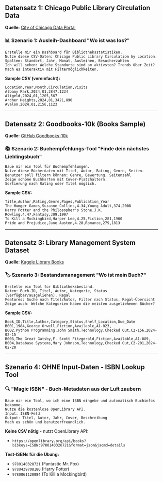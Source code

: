 ## **Datensatz 1: Chicago Public Library Circulation Data**
**Quelle:** [City of Chicago Data Portal](https://data.cityofchicago.org/Education/Libraries-2024-Circulation-by-Location/utjc-493b)

### 📊 **Szenario 1: Ausleih-Dashboard "Wo ist was los?"**
```
Erstelle mir ein Dashboard für Bibliotheksstatistiken.
Nutze diese CSV-Daten: Chicago Public Library Circulation by Location.
Spalten: Standort, Jahr, Monat, Ausleihen, Besucherzahlen
Ich will sehen: Welche Standorte sind am aktivsten? Trends über Zeit?
Mach es interaktiv mit Filtermöglichkeiten.
```

**Sample CSV (vereinfacht):**
```csv
Location,Year,Month,Circulation,Visits
Albany Park,2024,01,2847,1234
Altgeld,2024,01,1205,567
Archer Heights,2024,01,3421,890
Avalon,2024,01,2156,1123
```

---

## **Datensatz 2: Goodbooks-10k (Books Sample)**
**Quelle:** [GitHub Goodbooks-10k](https://github.com/zygmuntz/goodbooks-10k)

### 📚 **Szenario 2: Buchempfehlungs-Tool "Finde dein nächstes Lieblingsbuch"**
```
Baue mir ein Tool für Buchempfehlungen.
Nutze diese Bücherdaten mit Titel, Autor, Rating, Genre, Seiten.
Benutzer soll filtern können: Genre, Bewertung, Seitenzahl
Zeige schöne Buchkarten mit Cover-Platzhaltern.
Sortierung nach Rating oder Titel möglich.
```

**Sample CSV:**
```csv
Title,Author,Rating,Genre,Pages,Publication_Year
The Hunger Games,Suzanne Collins,4.34,Young Adult,374,2008
Harry Potter and the Philosopher's Stone,J.K. Rowling,4.47,Fantasy,309,1997
To Kill a Mockingbird,Harper Lee,4.25,Fiction,281,1960
Pride and Prejudice,Jane Austen,4.28,Romance,279,1813
```

---

## **Datensatz 3: Library Management System Dataset**
**Quelle:** [Kaggle Library Books](https://www.kaggle.com/datasets/bimalgajera/library-books)

### 🏷️ **Szenario 3: Bestandsmanagement "Wo ist mein Buch?"**
```
Erstelle ein Tool für Bibliotheksbestand.
Daten: Buch-ID, Titel, Autor, Kategorie, Status (verfügbar/ausgeliehen), Regal
Features: Suche nach Titel/Autor, Filter nach Status, Regal-Übersicht
Zeige auch: Welche Kategorien haben die meisten ausgeliehenen Bücher?
```

**Sample CSV:**
```csv
Book_ID,Title,Author,Category,Status,Shelf_Location,Due_Date
B001,1984,George Orwell,Fiction,Available,A1-023,
B002,Python Programming,John Smith,Technology,Checked Out,C2-156,2024-02-15
B003,The Great Gatsby,F. Scott Fitzgerald,Fiction,Available,A1-089,
B004,Database Systems,Mary Johnson,Technology,Checked Out,C2-201,2024-02-20
```

---

## **Szenario 4: OHNE Input-Daten - ISBN Lookup Tool**

### 🔍 **"Magic ISBN" - Buch-Metadaten aus der Luft zaubern**
```
Baue mir ein Tool, wo ich eine ISBN eingebe und automatisch Buchinfos bekomme.
Nutze die kostenlose OpenLibrary API.
Input: ISBN-Feld
Output: Titel, Autor, Jahr, Cover, Beschreibung
Mach es schön und benutzerfreundlich.
```

**Keine CSV nötig** - nutzt OpenLibrary API:
- `https://openlibrary.org/api/books?bibkeys=ISBN:9780140328721&format=json&jscmd=details`

**Test-ISBNs für die Übung:**
- `9780140328721` (Fantastic Mr. Fox)
- `9780439708180` (Harry Potter)
- `9780061120084` (To Kill a Mockingbird)
